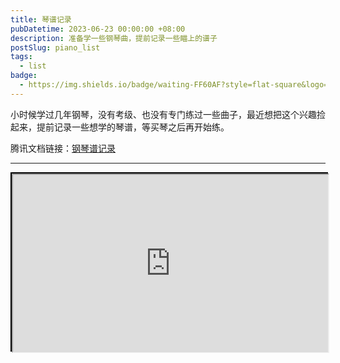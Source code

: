 ```yaml
---
title: 琴谱记录
pubDatetime: 2023-06-23 00:00:00 +08:00
description: 准备学一些钢琴曲，提前记录一些瞄上的谱子
postSlug: piano_list
tags:
  - list
badge:
  - https://img.shields.io/badge/waiting-FF60AF?style=flat-square&logo=
---
```


小时候学过几年钢琴，没有考级、也没有专门练过一些曲子，最近想把这个兴趣捡起来，提前记录一些想学的琴谱，等买琴之后再开始练。

腾讯文档链接：[钢琴谱记录](https://docs.qq.com/sheet/DR2xJRHR5eG5yaktl?tab=BB08J2)

---

<div style="position: relative; width: 100%; 
    padding-top: calc(100% * 720 / 1280); 
    border: 2px black solid;">
    <iframe src="https://docs.qq.com/sheet/DR2xJRHR5eG5yaktl?tab=BB08J2" title="钢琴谱记录" 
    style="position: absolute; width: 100%; height: 100%; top: 0;">
    </iframe>
</div>
